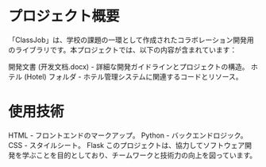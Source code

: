 # プロジェクト概要

「ClassJob」は、学校の課題の一環として作成されたコラボレーション開発用のライブラリです。本プロジェクトでは、以下の内容が含まれています：


開発文書 (开发文档.docx) - 詳細な開発ガイドラインとプロジェクトの構造。
ホテル (Hotel) フォルダ - ホテル管理システムに関連するコードとリソース。

# 使用技術

HTML - フロントエンドのマークアップ。
Python - バックエンドロジック。
CSS - スタイルシート。
Flask
このプロジェクトは、協力してソフトウェア開発を学ぶことを目的としており、チームワークと技術力の向上を図っています。
